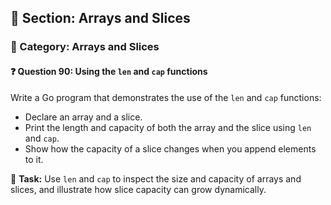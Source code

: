 ## 📘 Section: Arrays and Slices  
### 🔹 Category: Arrays and Slices  
#### ❓ Question 90: Using the `len` and `cap` functions

Write a Go program that demonstrates the use of the `len` and `cap` functions:

- Declare an array and a slice.
- Print the length and capacity of both the array and the slice using `len` and `cap`.
- Show how the capacity of a slice changes when you append elements to it.

🔧 **Task:** Use `len` and `cap` to inspect the size and capacity of arrays and slices, and illustrate how slice capacity can grow dynamically.
